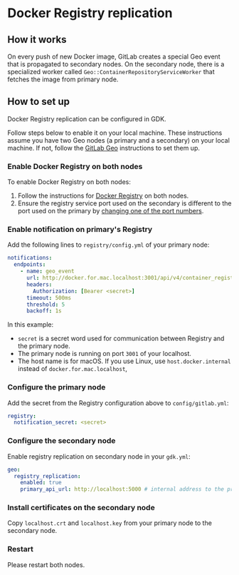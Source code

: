 # Docker Registry replication

## How it works

On every push of new Docker image, GitLab creates a special Geo event that is
propagated to secondary nodes. On the secondary node, there is a specialized
worker called `Geo::ContainerRepositoryServiceWorker` that fetches the
image from primary node.

## How to set up

Docker Registry replication can be configured in GDK.

Follow steps below to enable it on your local machine. These instructions assume
you have two Geo nodes (a primary and a secondary) on your local machine. If not, follow the
[GitLab Geo](geo.md) instructions to set them up.

### Enable Docker Registry on both nodes

To enable Docker Registry on both nodes:

1. Follow the instructions for [Docker Registry](registry.md) on both nodes.
1. Ensure the registry service port used on the secondary is different to the port used
   on the primary by [changing one of the port numbers](registry.md).

### Enable notification on primary's Registry

Add the following lines to `registry/config.yml` of your primary node:

```yaml
notifications:
  endpoints:
    - name: geo_event
      url: http://docker.for.mac.localhost:3001/api/v4/container_registry_event/events
      headers:
        Authorization: [Bearer <secret>]
      timeout: 500ms
      threshold: 5
      backoff: 1s
```

In this example:

- `secret` is a secret word used for communication between Registry and the primary node.
- The primary node is running on port `3001` of your localhost.
- The host name is for macOS. If you use Linux, use `host.docker.internal` instead of
  `docker.for.mac.localhost`,

### Configure the primary node

Add the secret from the Registry configuration above to `config/gitlab.yml`:

```yaml
registry:
  notification_secret: <secret>
```

### Configure the secondary node

Enable registry replication on secondary node in your `gdk.yml`:

```yaml
geo:
  registry_replication:
    enabled: true
    primary_api_url: http://localhost:5000 # internal address to the primary registry, will be used by GitLab to directly communicate with primary registry API
```

### Install certificates on the secondary node

Copy `localhost.crt` and `localhost.key` from your primary node to
the secondary node.

### Restart

Please restart both nodes.
